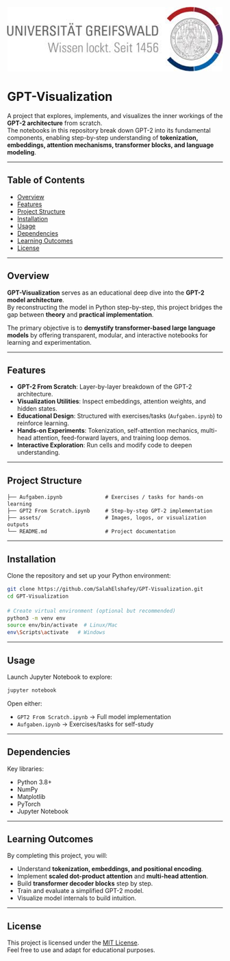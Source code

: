 <p align="center">
  <img src="assets/university of Greifswald.jpg" alt="University of Greifswald" height="150">
</p>

# GPT-Visualization

A project that explores, implements, and visualizes the inner workings of the **GPT-2 architecture** from scratch.  
The notebooks in this repository break down GPT-2 into its fundamental components, enabling step-by-step understanding of **tokenization, embeddings, attention mechanisms, transformer blocks, and language modeling**.

---

## Table of Contents
- [Overview](#overview)
- [Features](#features)
- [Project Structure](#project-structure)
- [Installation](#installation)
- [Usage](#usage)
- [Dependencies](#dependencies)
- [Learning Outcomes](#learning-outcomes)
- [License](#license)

---

## Overview

**GPT-Visualization** serves as an educational deep dive into the **GPT-2 model architecture**.  
By reconstructing the model in Python step-by-step, this project bridges the gap between **theory** and **practical implementation**.  

The primary objective is to **demystify transformer-based large language models** by offering transparent, modular, and interactive notebooks for learning and experimentation.

---

## Features

- **GPT-2 From Scratch**: Layer-by-layer breakdown of the GPT-2 architecture.  
- **Visualization Utilities**: Inspect embeddings, attention weights, and hidden states.  
- **Educational Design**: Structured with exercises/tasks (`Aufgaben.ipynb`) to reinforce learning.  
- **Hands-on Experiments**: Tokenization, self-attention mechanics, multi-head attention, feed-forward layers, and training loop demos.  
- **Interactive Exploration**: Run cells and modify code to deepen understanding.  

---

## Project Structure

```
├── Aufgaben.ipynb              # Exercises / tasks for hands-on learning
├── GPT2 From Scratch.ipynb     # Step-by-step GPT-2 implementation
├── assets/                     # Images, logos, or visualization outputs
└── README.md                   # Project documentation
```

---


## Installation

Clone the repository and set up your Python environment:

```bash
git clone https://github.com/SalahElshafey/GPT-Visualization.git
cd GPT-Visualization

# Create virtual environment (optional but recommended)
python3 -m venv env
source env/bin/activate  # Linux/Mac
env\Scripts\activate   # Windows

```

---

## Usage

Launch Jupyter Notebook to explore:

```bash
jupyter notebook
```

Open either:

- `GPT2 From Scratch.ipynb` → Full model implementation  
- `Aufgaben.ipynb` → Exercises/tasks for self-study  

---

## Dependencies

Key libraries:
- Python 3.8+
- NumPy
- Matplotlib
- PyTorch
- Jupyter Notebook


---

## Learning Outcomes

By completing this project, you will:

- Understand **tokenization, embeddings, and positional encoding**.  
- Implement **scaled dot-product attention** and **multi-head attention**.  
- Build **transformer decoder blocks** step by step.  
- Train and evaluate a simplified GPT-2 model.  
- Visualize model internals to build intuition.  

---

## License

This project is licensed under the [MIT License](LICENSE).  
Feel free to use and adapt for educational purposes.
